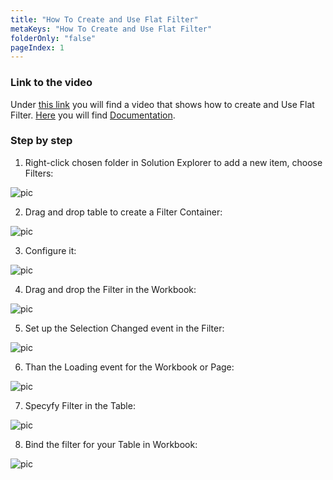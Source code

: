 ```yaml
---
title: "How To Create and Use Flat Filter"
metaKeys: "How To Create and Use Flat Filter"
folderOnly: "false"
pageIndex: 1
---
```



### Link to the video

Under [this link](https://profitbasedocs.blob.core.windows.net/videos/Filters%20-%20Creating%20and%20using%20flat%20filters.mp4) you will find a video that shows how to create and Use Flat Filter. [Here](../../filters.md) you will find [Documentation](../../filters.md).
<br/>

### Step by step


1. Right-click chosen folder in Solution Explorer to add a new item, choose Filters:

![pic](https://profitbasedocs.blob.core.windows.net/images/HTflF%20(1).png)

2. Drag and drop table to create a Filter Container: 

![pic](https://profitbasedocs.blob.core.windows.net/images/HTflF%20(2).png)

3. Configure it:
   
![pic](https://profitbasedocs.blob.core.windows.net/images/HTflF%20(3).png)


4. Drag and drop the Filter in the Workbook:

![pic](https://profitbasedocs.blob.core.windows.net/images/HTflF%20(4).png)

5. Set up the Selection Changed event in the Filter: 

![pic](https://profitbasedocs.blob.core.windows.net/images/HTflF%20(5).png)

6. Than the Loading event for the Workbook or Page:
   
![pic](https://profitbasedocs.blob.core.windows.net/images/HTflF%20(6).png)

7. Specyfy Filter in the Table:

![pic](https://profitbasedocs.blob.core.windows.net/images/HTflF%20(7).png)

8. Bind the filter for your Table in Workbook:

![pic](https://profitbasedocs.blob.core.windows.net/images/HTflF%20(8).png)


